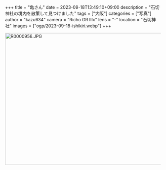 +++
title = "亀さん"
date = 2023-09-18T13:49:10+09:00
description = "石切神社の境内を散策して見つけました"
tags = ["大阪"]
categories = ["写真"]
author = "kazu634"
camera = "Richo GR IIIx"
lens = "-"
location = "石切神社"
images = ["ogp/2023-09-18-ishikiri.webp"]
+++

<a data-flickr-embed="true" href="https://www.flickr.com/photos/42332031@N02/53235327047/in/datetaken-public/" title="R0000956.JPG"><img src="https://live.staticflickr.com/65535/53235327047_1b388abe82_z.jpg" width="640" height="427" alt="R0000956.JPG"/></a>
